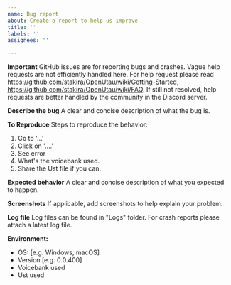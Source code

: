 ```yaml
---
name: Bug report
about: Create a report to help us improve
title: ''
labels: ''
assignees: ''

---
```


**Important**
GitHub issues are for reporting bugs and crashes. Vague help requests are not efficiently handled here. For help request please read https://github.com/stakira/OpenUtau/wiki/Getting-Started, https://github.com/stakira/OpenUtau/wiki/FAQ. If still not resolved, help requests are better handled by the community in the Discord server.

**Describe the bug**
A clear and concise description of what the bug is.

**To Reproduce**
Steps to reproduce the behavior:
1. Go to '...'
2. Click on '....'
3. See error
4. What's the voicebank used.
5. Share the Ust file if you can.

**Expected behavior**
A clear and concise description of what you expected to happen.

**Screenshots**
If applicable, add screenshots to help explain your problem.

**Log file**
Log files can be found in "Logs" folder. For crash reports please attach a latest log file.

**Environment:**
 - OS: [e.g. Windows, macOS]
 - Version [e.g. 0.0.400]
 - Voicebank used
 - Ust used
